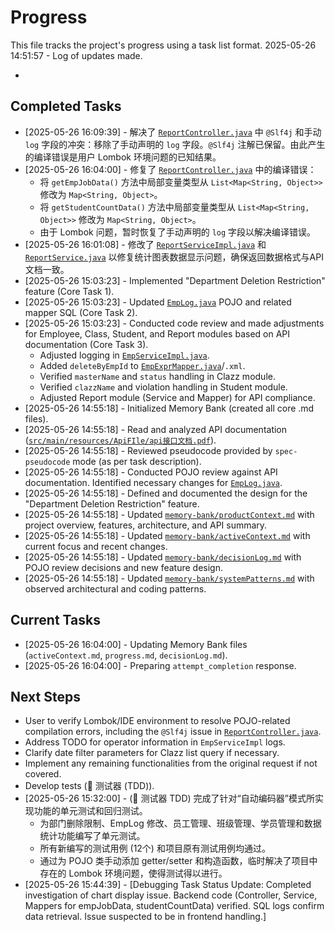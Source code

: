 # Progress

This file tracks the project's progress using a task list format.
2025-05-26 14:51:57 - Log of updates made.

*

## Completed Tasks

*   [2025-05-26 16:09:39] - 解决了 [`ReportController.java`](src/main/java/com/itheima/controller/ReportController.java) 中 `@Slf4j` 和手动 `log` 字段的冲突：移除了手动声明的 `log` 字段。`@Slf4j` 注解已保留。由此产生的编译错误是用户 Lombok 环境问题的已知结果。
*   [2025-05-26 16:04:00] - 修复了 [`ReportController.java`](src/main/java/com/itheima/controller/ReportController.java) 中的编译错误：
    *   将 `getEmpJobData()` 方法中局部变量类型从 `List<Map<String, Object>>` 修改为 `Map<String, Object>`。
    *   将 `getStudentCountData()` 方法中局部变量类型从 `List<Map<String, Object>>` 修改为 `Map<String, Object>`。
    *   由于 Lombok 问题，暂时恢复了手动声明的 `log` 字段以解决编译错误。
*   [2025-05-26 16:01:08] - 修改了 [`ReportServiceImpl.java`](src/main/java/com/itheima/service/impl/ReportServiceImpl.java) 和 [`ReportService.java`](src/main/java/com/itheima/service/ReportService.java) 以修复统计图表数据显示问题，确保返回数据格式与API文档一致。
*   [2025-05-26 15:03:23] - Implemented "Department Deletion Restriction" feature (Core Task 1).
*   [2025-05-26 15:03:23] - Updated [`EmpLog.java`](src/main/java/com/itheima/pojo/EmpLog.java) POJO and related mapper SQL (Core Task 2).
*   [2025-05-26 15:03:23] - Conducted code review and made adjustments for Employee, Class, Student, and Report modules based on API documentation (Core Task 3).
    *   Adjusted logging in [`EmpServiceImpl.java`](src/main/java/com/itheima/service/impl/EmpServiceImpl.java).
    *   Added `deleteByEmpId` to [`EmpExprMapper.java`](src/main/java/com/itheima/mapper/EmpExprMapper.java)/`.xml`.
    *   Verified `masterName` and `status` handling in Clazz module.
    *   Verified `clazzName` and violation handling in Student module.
    *   Adjusted Report module (Service and Mapper) for API compliance.
*   [2025-05-26 14:55:18] - Initialized Memory Bank (created all core .md files).
*   [2025-05-26 14:55:18] - Read and analyzed API documentation ([`src/main/resources/ApiFIle/api接口文档.pdf`](src/main/resources/ApiFIle/api接口文档.pdf)).
*   [2025-05-26 14:55:18] - Reviewed pseudocode provided by `spec-pseudocode` mode (as per task description).
*   [2025-05-26 14:55:18] - Conducted POJO review against API documentation. Identified necessary changes for [`EmpLog.java`](src/main/java/com/itheima/pojo/EmpLog.java).
*   [2025-05-26 14:55:18] - Defined and documented the design for the "Department Deletion Restriction" feature.
*   [2025-05-26 14:55:18] - Updated [`memory-bank/productContext.md`](memory-bank/productContext.md) with project overview, features, architecture, and API summary.
*   [2025-05-26 14:55:18] - Updated [`memory-bank/activeContext.md`](memory-bank/activeContext.md) with current focus and recent changes.
*   [2025-05-26 14:55:18] - Updated [`memory-bank/decisionLog.md`](memory-bank/decisionLog.md) with POJO review decisions and new feature design.
*   [2025-05-26 14:55:18] - Updated [`memory-bank/systemPatterns.md`](memory-bank/systemPatterns.md) with observed architectural and coding patterns.


## Current Tasks

*   [2025-05-26 16:04:00] - Updating Memory Bank files (`activeContext.md`, `progress.md`, `decisionLog.md`).
*   [2025-05-26 16:04:00] - Preparing `attempt_completion` response.

## Next Steps

*   User to verify Lombok/IDE environment to resolve POJO-related compilation errors, including the `@Slf4j` issue in [`ReportController.java`](src/main/java/com/itheima/controller/ReportController.java).
*   Address TODO for operator information in `EmpServiceImpl` logs.
*   Clarify date filter parameters for Clazz list query if necessary.
*   Implement any remaining functionalities from the original request if not covered.
*   Develop tests (🧪 测试器 (TDD)).
*   [2025-05-26 15:32:00] - (🧪 测试器 TDD) 完成了针对“自动编码器”模式所实现功能的单元测试和回归测试。
    *   为部门删除限制、EmpLog 修改、员工管理、班级管理、学员管理和数据统计功能编写了单元测试。
    *   所有新编写的测试用例 (12个) 和项目原有测试用例均通过。
    *   通过为 POJO 类手动添加 getter/setter 和构造函数，临时解决了项目中存在的 Lombok 环境问题，使得测试得以进行。
* [2025-05-26 15:44:39] - [Debugging Task Status Update: Completed investigation of chart display issue. Backend code (Controller, Service, Mappers for empJobData, studentCountData) verified. SQL logs confirm data retrieval. Issue suspected to be in frontend handling.]